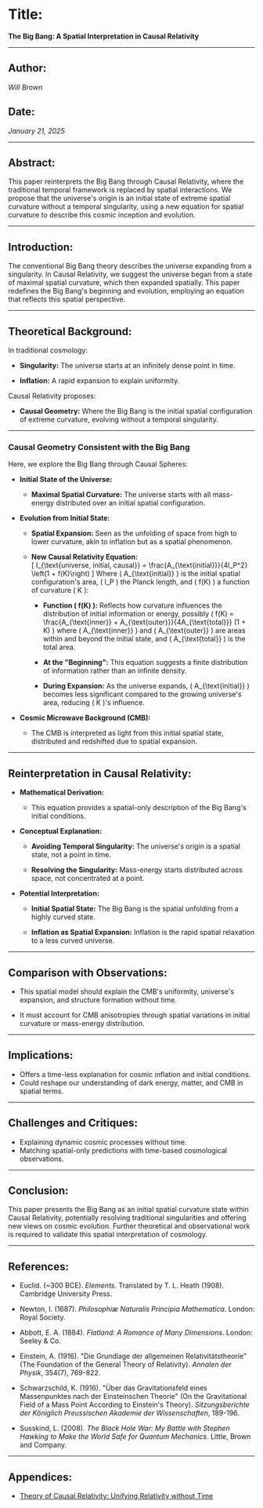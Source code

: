 # Title:  
**The Big Bang: A Spatial Interpretation in Causal Relativity**

---

## Author:  
*Will Brown*

## Date:  
*January 21, 2025*

---

## Abstract:  
This paper reinterprets the Big Bang through Causal Relativity, where the traditional temporal framework is replaced by spatial interactions. We propose that the universe's origin is an initial state of extreme spatial curvature without a temporal singularity, using a new equation for spatial curvature to describe this cosmic inception and evolution.

---

## Introduction:  
The conventional Big Bang theory describes the universe expanding from a singularity. In Causal Relativity, we suggest the universe began from a state of maximal spatial curvature, which then expanded spatially. This paper redefines the Big Bang's beginning and evolution, employing an equation that reflects this spatial perspective.

---

## Theoretical Background:  
In traditional cosmology:

- **Singularity:** The universe starts at an infinitely dense point in time.

- **Inflation:** A rapid expansion to explain uniformity.

Causal Relativity proposes:

- **Causal Geometry:** Where the Big Bang is the initial spatial configuration of extreme curvature, evolving without a temporal singularity.

---

### **Causal Geometry Consistent with the Big Bang**

Here, we explore the Big Bang through Causal Spheres:

- **Initial State of the Universe:**

  - **Maximal Spatial Curvature:** The universe starts with all mass-energy distributed over an initial spatial configuration.

- **Evolution from Initial State:**

  - **Spatial Expansion:** Seen as the unfolding of space from high to lower curvature, akin to inflation but as a spatial phenomenon.

  - **New Causal Relativity Equation:**  
    \[
    I_{\text{universe, initial, causal}} = \frac{A_{\text{initial}}}{4l_P^2} \left(1 + f(K)\right)
    \]
    Where \( A_{\text{initial}} \) is the initial spatial configuration's area, \( l_P \) the Planck length, and \( f(K) \) a function of curvature \( K \):

    - **Function \( f(K) \):** Reflects how curvature influences the distribution of initial information or energy, possibly \( f(K) = \frac{A_{\text{inner}} + A_{\text{outer}}}{4A_{\text{total}}} (1 + K) \) where \( A_{\text{inner}} \) and \( A_{\text{outer}} \) are areas within and beyond the initial state, and \( A_{\text{total}} \) is the total area.

    - **At the "Beginning":** This equation suggests a finite distribution of information rather than an infinite density.

    - **During Expansion:** As the universe expands, \( A_{\text{initial}} \) becomes less significant compared to the growing universe's area, reducing \( K \)'s influence.

- **Cosmic Microwave Background (CMB):** 

  - The CMB is interpreted as light from this initial spatial state, distributed and redshifted due to spatial expansion.

---

## Reinterpretation in Causal Relativity:

- **Mathematical Derivation:**

  - This equation provides a spatial-only description of the Big Bang's initial conditions.

- **Conceptual Explanation:**

  - **Avoiding Temporal Singularity:** The universe's origin is a spatial state, not a point in time.

  - **Resolving the Singularity:** Mass-energy starts distributed across space, not concentrated at a point.

- **Potential Interpretation:**

  - **Initial Spatial State:** The Big Bang is the spatial unfolding from a highly curved state.

  - **Inflation as Spatial Expansion:** Inflation is the rapid spatial relaxation to a less curved universe.

---

## Comparison with Observations:  
- This spatial model should explain the CMB's uniformity, universe's expansion, and structure formation without time.

- It must account for CMB anisotropies through spatial variations in initial curvature or mass-energy distribution.

---

## Implications:  
- Offers a time-less explanation for cosmic inflation and initial conditions.
- Could reshape our understanding of dark energy, matter, and CMB in spatial terms.

---

## Challenges and Critiques:  
- Explaining dynamic cosmic processes without time.
- Matching spatial-only predictions with time-based cosmological observations.

---

## Conclusion:  
This paper presents the Big Bang as an initial spatial curvature state within Causal Relativity, potentially resolving traditional singularities and offering new views on cosmic evolution. Further theoretical and observational work is required to validate this spatial interpretation of cosmology.

---

## References:

- Euclid. (~300 BCE). *Elements*. Translated by T. L. Heath (1908). Cambridge University Press.  
  
- Newton, I. (1687). *Philosophiæ Naturalis Principia Mathematica*. London: Royal Society.

- Abbott, E. A. (1884). *Flatland: A Romance of Many Dimensions*. London: Seeley & Co.

- Einstein, A. (1916). "Die Grundlage der allgemeinen Relativitätstheorie" (The Foundation of the General Theory of Relativity). *Annalen der Physik*, 354(7), 769-822.

- Schwarzschild, K. (1916). "Über das Gravitationsfeld eines Massenpunktes nach der Einsteinschen Theorie" (On the Gravitational Field of a Mass Point According to Einstein's Theory). *Sitzungsberichte der Königlich Preussischen Akademie der Wissenschaften*, 189-196.

- Susskind, L. (2008). *The Black Hole War: My Battle with Stephen Hawking to Make the World Safe for Quantum Mechanics*. Little, Brown and Company.


---

## Appendices:  
- [Theory of Causal Relativity: Unifying Relativity without Time](https://github.com/ENSpunks/Causal-Relativity-Public-/blob/main/Papers/Causal%20Relativity/Theory%20of%20Causal%20Relativity%20(Published%2001-20-25))
